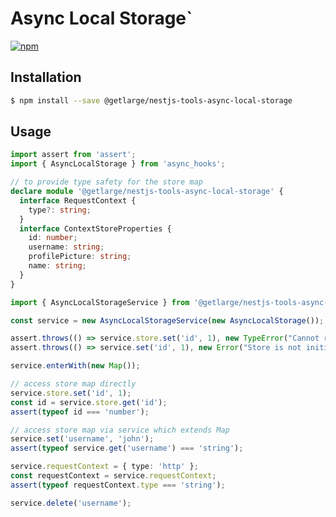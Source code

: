 # Async Local Storage`

[![npm][npm-image]][npm-url]

[npm-image]: https://img.shields.io/npm/v/@getlarge/nestjs-tools-async-local-storage.svg?style=flat
[npm-url]: https://npmjs.org/package/@getlarge/nestjs-tools-async-local-storage

## Installation

```bash
$ npm install --save @getlarge/nestjs-tools-async-local-storage
```

## Usage

```ts
import assert from 'assert';
import { AsyncLocalStorage } from 'async_hooks';

// to provide type safety for the store map
declare module '@getlarge/nestjs-tools-async-local-storage' {
  interface RequestContext {
    type?: string;
  }
  interface ContextStoreProperties {
    id: number;
    username: string;
    profilePicture: string;
    name: string;
  }
}

import { AsyncLocalStorageService } from '@getlarge/nestjs-tools-async-local-storage';

const service = new AsyncLocalStorageService(new AsyncLocalStorage());

assert.throws(() => service.store.set('id', 1), new TypeError("Cannot read properties of undefined (reading 'set')"));
assert.throws(() => service.set('id', 1), new Error("Store is not initialized. Call 'enterWith' or 'run' first."));

service.enterWith(new Map());

// access store map directly
service.store.set('id', 1);
const id = service.store.get('id');
assert(typeof id === 'number');

// access store map via service which extends Map
service.set('username', 'john');
assert(typeof service.get('username') === 'string');

service.requestContext = { type: 'http' };
const requestContext = service.requestContext;
assert(typeof requestContext.type === 'string');

service.delete('username');
```
